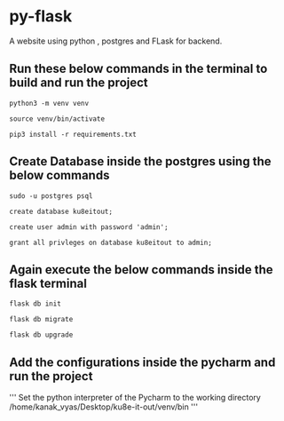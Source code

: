 # py-flask
A website using python , postgres and FLask for backend.

## Run these below commands in the terminal to build and run the project

```
python3 -m venv venv
```
```
source venv/bin/activate
```
```
pip3 install -r requirements.txt
```


## Create Database inside the postgres using the below commands

```
sudo -u postgres psql
```
```
create database ku8eitout;
```
```
create user admin with password 'admin';
```
```
grant all privleges on database ku8eitout to admin;
```

## Again execute the below commands inside the flask terminal
```
flask db init
```
```
flask db migrate
```
```
flask db upgrade
```

## Add the configurations inside the pycharm and run the project
'''
Set the python interpreter of the Pycharm to the working directory /home/kanak_vyas/Desktop/ku8e-it-out/venv/bin
'''

